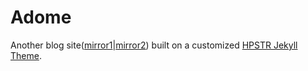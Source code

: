 # Adome

Another blog site([mirror1](http://adome.aidistan.net)|[mirror2](http://aidistan.github.io/blog)) built on a customized [HPSTR Jekyll Theme](https://github.com/mmistakes/hpstr-jekyll-theme/).